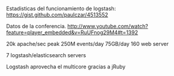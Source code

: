 Estadisticas del funcionamiento de logstash:
https://gist.github.com/paulczar/4513552


Datos de la conferencia.
http://www.youtube.com/watch?feature=player_embedded&v=RuUFnog29M4#t=1392

20k apache/sec peak
250M events/day
75GB/day
160 web server

7 logstash/elasticsearch servers



Logstash aprovecha el multicore gracias a jRuby
